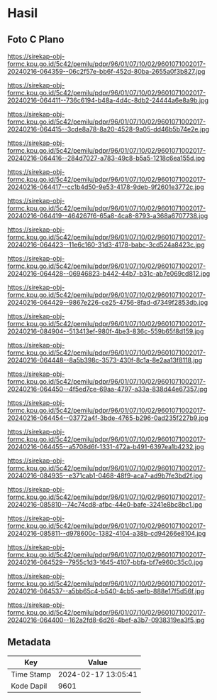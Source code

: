 # Hasil

## Foto C Plano

https://sirekap-obj-formc.kpu.go.id/5c42/pemilu/pdpr/96/01/07/10/02/9601071002017-20240216-064359--06c2f57e-bb6f-452d-80ba-2655a0f3b827.jpg

https://sirekap-obj-formc.kpu.go.id/5c42/pemilu/pdpr/96/01/07/10/02/9601071002017-20240216-064411--736c6194-b48a-4d4c-8db2-24444a6e8a9b.jpg

https://sirekap-obj-formc.kpu.go.id/5c42/pemilu/pdpr/96/01/07/10/02/9601071002017-20240216-064415--3cde8a78-8a20-4528-9a05-dd46b5b74e2e.jpg

https://sirekap-obj-formc.kpu.go.id/5c42/pemilu/pdpr/96/01/07/10/02/9601071002017-20240216-064416--284d7027-a783-49c8-b5a5-1218c6ea155d.jpg

https://sirekap-obj-formc.kpu.go.id/5c42/pemilu/pdpr/96/01/07/10/02/9601071002017-20240216-064417--cc1b4d50-9e53-4178-9deb-9f2601e3772c.jpg

https://sirekap-obj-formc.kpu.go.id/5c42/pemilu/pdpr/96/01/07/10/02/9601071002017-20240216-064419--464267f6-65a8-4ca8-8793-a368a6707738.jpg

https://sirekap-obj-formc.kpu.go.id/5c42/pemilu/pdpr/96/01/07/10/02/9601071002017-20240216-064423--11e6c160-31d3-4178-babc-3cd524a8423c.jpg

https://sirekap-obj-formc.kpu.go.id/5c42/pemilu/pdpr/96/01/07/10/02/9601071002017-20240216-064428--06946823-b442-44b7-b31c-ab7e069cd812.jpg

https://sirekap-obj-formc.kpu.go.id/5c42/pemilu/pdpr/96/01/07/10/02/9601071002017-20240216-064429--9867e226-ce25-4756-8fad-d7349f2853db.jpg

https://sirekap-obj-formc.kpu.go.id/5c42/pemilu/pdpr/96/01/07/10/02/9601071002017-20240216-084904--513413ef-980f-4be3-836c-559b65f8d159.jpg

https://sirekap-obj-formc.kpu.go.id/5c42/pemilu/pdpr/96/01/07/10/02/9601071002017-20240216-064448--8a5b398c-3573-430f-8c1a-8e2aa13f8118.jpg

https://sirekap-obj-formc.kpu.go.id/5c42/pemilu/pdpr/96/01/07/10/02/9601071002017-20240216-064450--4f5ed7ce-69aa-4797-a33a-838d44e67357.jpg

https://sirekap-obj-formc.kpu.go.id/5c42/pemilu/pdpr/96/01/07/10/02/9601071002017-20240216-064454--03772a4f-3bde-4765-b296-0ad235f227b9.jpg

https://sirekap-obj-formc.kpu.go.id/5c42/pemilu/pdpr/96/01/07/10/02/9601071002017-20240216-064455--a5708d6f-1331-472a-b491-6397ea1b4232.jpg

https://sirekap-obj-formc.kpu.go.id/5c42/pemilu/pdpr/96/01/07/10/02/9601071002017-20240216-084935--e371cab1-0468-48f9-aca7-ad9b7fe3bd2f.jpg

https://sirekap-obj-formc.kpu.go.id/5c42/pemilu/pdpr/96/01/07/10/02/9601071002017-20240216-085810--74c74cd8-afbc-44e0-bafe-3241e8bc8bc1.jpg

https://sirekap-obj-formc.kpu.go.id/5c42/pemilu/pdpr/96/01/07/10/02/9601071002017-20240216-085811--d978600c-1382-4104-a38b-cd94266e8104.jpg

https://sirekap-obj-formc.kpu.go.id/5c42/pemilu/pdpr/96/01/07/10/02/9601071002017-20240216-064529--7955c1d3-1645-4107-bbfa-bf7e960c35c0.jpg

https://sirekap-obj-formc.kpu.go.id/5c42/pemilu/pdpr/96/01/07/10/02/9601071002017-20240216-064537--a5bb65c4-b540-4cb5-aefb-888e17f5d56f.jpg

https://sirekap-obj-formc.kpu.go.id/5c42/pemilu/pdpr/96/01/07/10/02/9601071002017-20240216-064400--162a2fd8-6d26-4bef-a3b7-0938319ea3f5.jpg


## Metadata

| Key        | Value               |
| ---------- | ------------------- |
| Time Stamp | 2024-02-17 13:05:41 |
| Kode Dapil | 9601                |



